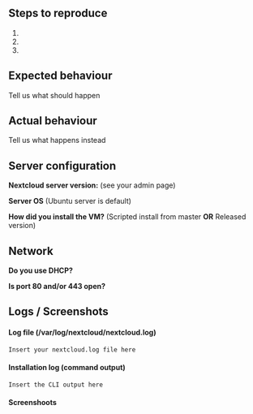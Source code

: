 <!--
Thank you for reporting your issue to us!

Please report only issues corresponding to the VM for Nextcloud 10 or later. If you found a bug that is related to the  server core, you can file your report here: https://github.com/nextcloud/server

A general note: 
This is the **issue tracker of Nextcloud**, please do NOT use this to get answers to your questions or get help for fixing your installation. This is a place to report bugs to developers, after your server has been debugged.
 You can find help debugging your system on our home user forums: (https://help.nextcloud.com/c/support/appliances-docker-snappy-vm)  instead. You can also buy support here: https://shop.hanssonit.se or check out the options at https://nextcloud.com/support/

Thank you!
-->
## Steps to reproduce
1.
2.
3.

## Expected behaviour
Tell us what should happen

## Actual behaviour
Tell us what happens instead

## Server configuration

**Nextcloud server version:** (see your admin page)

**Server OS** (Ubuntu server is default)

**How did you install the VM?** (Scripted install from master **OR** Released version)

## Network
**Do you use DHCP?**

**Is port 80 and/or 443 open?**

## Logs / Screenshots
<!--
################  Please use https://0bin.net for long error messages or logs. Thanks! ################
-->

#### Log file (/var/log/nextcloud/nextcloud.log)
```
Insert your nextcloud.log file here
```

#### Installation log (command output)
```
Insert the CLI output here
```

#### Screenshoots
<!--
Please use http://imgur.com/ for screenshots. Thanks!
-->
